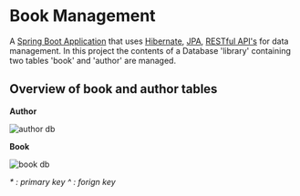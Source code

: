  # Book Management 
A [Spring Boot Application](https://spring.io/guides/gs/spring-boot/) that uses [Hibernate](https://www.tutorialspoint.com/hibernate/index.htm), [JPA](https://www.tutorialspoint.com/jpa/index.htm), [RESTful API's](https://restfulapi.net/) for data management. In this project the contents of a Database 'library' containing two tables 'book' and 'author' are managed.

## Overview of book and author tables
__Author__

![author db](https://user-images.githubusercontent.com/54631569/99930985-f4201200-2d78-11eb-93d7-b52c0f9162f0.jpg)

__Book__

![book db](https://user-images.githubusercontent.com/54631569/99931010-07cb7880-2d79-11eb-8036-6d2c87ab5ef1.jpg)


_* : primary key_
_^ : forign key_ 
